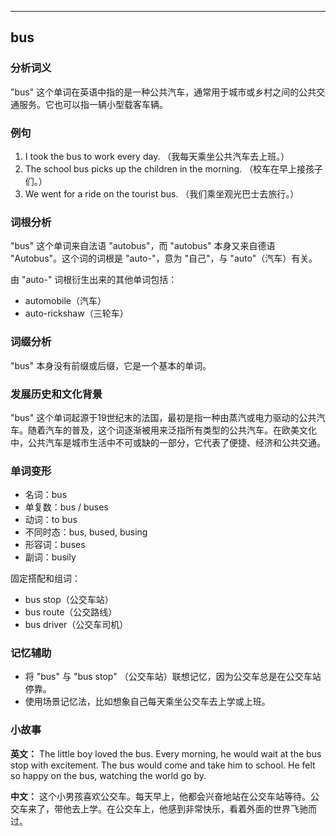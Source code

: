 
---------------
## bus
### 分析词义
"bus" 这个单词在英语中指的是一种公共汽车，通常用于城市或乡村之间的公共交通服务。它也可以指一辆小型载客车辆。

### 例句
1. I took the bus to work every day. （我每天乘坐公共汽车去上班。）
2. The school bus picks up the children in the morning. （校车在早上接孩子们。）
3. We went for a ride on the tourist bus. （我们乘坐观光巴士去旅行。）

### 词根分析
"bus" 这个单词来自法语 "autobus"，而 "autobus" 本身又来自德语 "Autobus"。这个词的词根是 "auto-"，意为 "自己"，与 "auto"（汽车）有关。

由 "auto-" 词根衍生出来的其他单词包括：
- automobile（汽车）
- auto-rickshaw（三轮车）

### 词缀分析
"bus" 本身没有前缀或后缀，它是一个基本的单词。

### 发展历史和文化背景
"bus" 这个单词起源于19世纪末的法国，最初是指一种由蒸汽或电力驱动的公共汽车。随着汽车的普及，这个词逐渐被用来泛指所有类型的公共汽车。在欧美文化中，公共汽车是城市生活中不可或缺的一部分，它代表了便捷、经济和公共交通。

### 单词变形
- 名词：bus
- 单复数：bus / buses
- 动词：to bus
- 不同时态：bus, bused, busing
- 形容词：buses
- 副词：busily

固定搭配和组词：
- bus stop（公交车站）
- bus route（公交路线）
- bus driver（公交车司机）

### 记忆辅助
- 将 "bus" 与 "bus stop" （公交车站）联想记忆，因为公交车总是在公交车站停靠。
- 使用场景记忆法，比如想象自己每天乘坐公交车去上学或上班。

### 小故事
**英文：**
The little boy loved the bus. Every morning, he would wait at the bus stop with excitement. The bus would come and take him to school. He felt so happy on the bus, watching the world go by.

**中文：**
这个小男孩喜欢公交车。每天早上，他都会兴奋地站在公交车站等待。公交车来了，带他去上学。在公交车上，他感到非常快乐，看着外面的世界飞驰而过。

